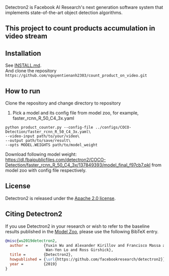 Detectron2 is Facebook AI Research's next generation software system
that implements state-of-the-art object detection algorithms.

## This project to count products accumulation in video stream 

## Installation

See [INSTALL.md](INSTALL.md).\
And clone the repository ```https://github.com/nguyentienanh2303/count_product_on_video.git```

## How to run

Clone the repository and change directory to repository
1. Pick a model and its config file from model zoo, for example, faster_rcnn_R_50_C4_3x.yaml
``` cd demo/\
python product_counter.py --config-file ../configs/COCO-Detection/faster_rcnn_R_50_C4_3x.yaml\
--video-input path/to/your/video\
--output path/to/save/result\
--opts MODEL.WEIGHTS path/to/model_weight
```
Download following model weight: https://dl.fbaipublicfiles.com/detectron2/COCO-Detection/faster_rcnn_R_50_C4_3x/137849393/model_final_f97cb7.pkl from model zoo with config file respectively.

## License

Detectron2 is released under the [Apache 2.0 license](LICENSE).

## Citing Detectron2

If you use Detectron2 in your research or wish to refer to the baseline results published in the [Model Zoo](MODEL_ZOO.md), please use the following BibTeX entry.

```BibTeX
@misc{wu2019detectron2,
  author =       {Yuxin Wu and Alexander Kirillov and Francisco Massa and
                  Wan-Yen Lo and Ross Girshick},
  title =        {Detectron2},
  howpublished = {\url{https://github.com/facebookresearch/detectron2}},
  year =         {2019}
}
```
